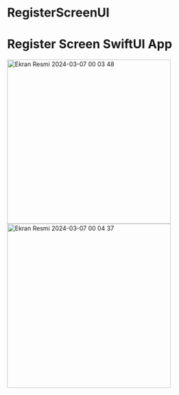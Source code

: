 # RegisterScreenUI
 <h1>Register Screen SwiftUI App</h1>

<img width="381" alt="Ekran Resmi 2024-03-07 00 03 48" src="https://github.com/iethemsag/RegisterScreenUI/assets/143362507/aaae8cf4-de62-4a1f-9ecf-06b739999ccb">
<img width="381" alt="Ekran Resmi 2024-03-07 00 04 37" src="https://github.com/iethemsag/RegisterScreenUI/assets/143362507/e6f6c592-0bff-4038-a993-f87a0cff2f7f">
